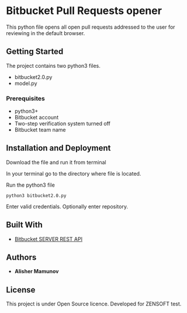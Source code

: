 # Bitbucket Pull Requests opener

This python file opens all open pull requests addressed to the user for reviewing in the default browser. 

## Getting Started

The project contains two python3 files.
  - bitbucket2.0.py
  - model.py

### Prerequisites

- python3+
- Bitbucket account
- Two-step verification system turned off
- Bitbucket team name


## Installation and Deployment

Download the file and run it from terminal

In your terminal go to the directory where file is located.

Run the python3 file
```
python3 bitbucket2.0.py
```

Enter valid credentials.
Optionally enter repository.


## Built With

* [Bitbucket SERVER REST API](https://developer.atlassian.com/bitbucket/server/docs/latest/reference/rest-api.html) 

## Authors

* **Alisher Mamunov** 

## License

This project is under Open Source licence.
Developed for ZENSOFT test.

